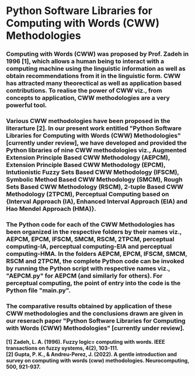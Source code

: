 <h1>Python Software Libraries for Computing with Words (CWW) Methodologies </h1>
<h3>Computing with Words (CWW) was proposed by Prof. Zadeh in 1996 [1], which allows a human being to interact with a computing machine using the linguistic information as well as obtain recommendations from it in the linguistic form. CWW has attracted many theorectical as well as application based contributions. To realise the power of CWW viz., from concepts to application, CWW methodologies are a very powerful tool.</h3>
<h3>Various CWW methodologies have been proposed in the literarture [2]. In our present work entitled "Python Software Libraries for Computing with Words (CWW) Methodologies" [currently under review], we have developed and provided the Python libraries of nine CWW methodologies viz., Augmented Extension Principle Based CWW Methodology (AEPCM), Extension Principle Based CWW Methodology (EPCM), Intutionistic Fuzzy Sets Based CWW Methodology (IFSCM), Symbolic Method Based CWW Methodology (SMCM), Rough Sets Based CWW Methodology (RSCM), 2-tuple Based CWW Methodology (2TPCM), Perceptual Computing based on {Interval Approach (IA), Enhanced Interval Approach (EIA) and Hao Mendel Approach (HMA)}.</h3>

<h3>The Python code for each of the CWW Methodologies has been organized in the respective folders by their names viz., AEPCM, EPCM, IFSCM, SMCM, RSCM, 2TPCM, perceptual computing-IA, perceptual computing-EIA and perceptual computing-HMA. In the folders AEPCM, EPCM, IFSCM, SMCM, RSCM and 2TPCM, the complete Python code can be invoked by running the Python script with respective names viz., "AEPCM.py" for AEPCM (and similarly for others). For perceptual computing, the point of entry into the code is the Python file "main.py".</h3>

<h3>The comparative results obtained by application of these CWW methodologies and the conclusions drawn are given in our reserach paper "Python Software Libraries for Computing with Words (CWW) Methodologies" [currently under review].</h3>

<h4>
  [1] Zadeh, L. A. (1996). Fuzzy logic= computing with words. IEEE transactions on fuzzy systems, 4(2), 103-111.<br/>
  [2] Gupta, P. K., & Andreu-Perez, J. (2022). A gentle introduction and survey on computing with words (cww) methodologies. Neurocomputing, 500, 921-937.
</h4>
